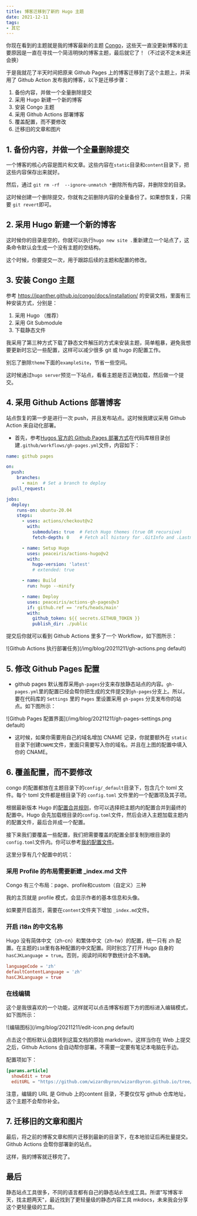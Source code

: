 ```yaml
---
title: 博客迁移到了新的 Hugo 主题
date: 2021-12-11
tags:
- 其它
---
```


你现在看到的主题就是我的博客最新的主题 [Congo](https://jpanther.github.io/congo/)，这些天一直没更新博客的主要原因是一直在寻找一个简洁明快的博客主题，最后就它了！（不过说不定未来还会换）

于是我就花了半天时间把原来 Github Pages 上的博客迁移到了这个主题上，并采用了 Github Action 发布我的博客，以下是迁移步骤：

1. 备份内容，并做一个全量删除提交
2. 采用 Hugo 新建一个新的博客
3. 安装 Congo 主题
4. 采用 Github Actions 部署博客
5. 覆盖配置，而不要修改
6. 迁移旧的文章和图片

## 1. 备份内容，并做一个全量删除提交

一个博客的核心内容是图片和文章。这些内容在`static`目录和`content`目录下，把这些内容保存出来就好。

然后，通过 `git rm -rf  --ignore-unmatch *`删除所有内容，并删除空的目录。

这时候创建一个删除提交，你就有之前删除内容的全量备份了。如果想恢复，只需要 `git revert`即可。

## 2. 采用 Hugo 新建一个新的博客

这时候你的目录是空的，你就可以执行`hugo new site .`重新建立一个站点了，这条命令默认会生成一个没有主题的空结构。

这个时候，你要提交一次，用于跟踪后续的主题和配置的修改。

## 3. 安装 Congo 主题

参考 <https://jpanther.github.io/congo/docs/installation/> 的安装文档，里面有三种安装方式，分别是：

1. 采用 Hugo （推荐）
2. 采用 Git Submodule
3. 下载静态文件

我采用了第三种方式下载了静态文件解压的方式来安装主题，简单粗暴，避免我想要更新时忘记一些配置，这样可以减少很多 git 或 hugo 的配置工作。

别忘了删除`theme`下面的`exampleSite`，节省一些空间。

这时候通过`hugo server`预览一下站点，看看主题是否正确加载，然后做一个提交。

## 4. 采用 Github Actions 部署博客

站点恢复的第一步是进行一次 push，并且发布站点。这时候我建议采用 Github Action 来自动化部署。

* 首先，参考[Hugos 官方的 Github Pages 部署方式](https://gohugo.io/hosting-and-deployment/hosting-on-github/)在代码库根目录创建`.github/workflows/gh-pages.yml`文件，内容如下：

``` yaml
name: github pages

on:
  push:
    branches:
      - main  # Set a branch to deploy
  pull_request:

jobs:
  deploy:
    runs-on: ubuntu-20.04
    steps:
      - uses: actions/checkout@v2
        with:
          submodules: true  # Fetch Hugo themes (true OR recursive)
          fetch-depth: 0    # Fetch all history for .GitInfo and .Lastmod

      - name: Setup Hugo
        uses: peaceiris/actions-hugo@v2
        with:
          hugo-version: 'latest'
          # extended: true

      - name: Build
        run: hugo --minify

      - name: Deploy
        uses: peaceiris/actions-gh-pages@v3
        if: github.ref == 'refs/heads/main'
        with:
          github_token: ${{ secrets.GITHUB_TOKEN }}
          publish_dir: ./public
```

提交后你就可以看到 Github Actions 里多了一个 Workflow，如下图所示：

![Github Actions 执行部署任务](/img/blog/20211211/gh-actions.png default)

## 5. 修改 Github Pages 配置

* github pages 默认推荐采用`gh-pages`分支来存放静态站点的内容。`gh-pages.yml`里的配置已经会帮你把生成的文件提交到`gh-pages`分支上。所以，要在代码库的 `Settings` 里的 `Pages` 里设置采用 `gh-pages` 分支发布你的站点。如下图所示：

![Github Pages 配置界面](/img/blog/20211211/gh-pages-settings.png default)

* 这时候，如果你需要用自己的域名增加 CNAME 记录，你就要额外在 `static`目录下创建`CNAME`文件，里面只需要写入你的域名。并且在上图的配置中填入你的 CNAME。

## 6. 覆盖配置，而不要修改

congo 的配置都放在主题目录下的`config/_default`目录下，包含几个 toml 文件。每个 toml 文件都是根目录下的 `config.toml` 文件里的一个配置项及其子项。

根据最新版本 Hugo 的[配置合并规则](https://gohugo.io/getting-started/configuration/#merge-configuration-from-themes)，你可以选择把主题内的配置合并到最终的配置中。Hugo 会先加载根目录的`config.toml`文件，然后会进入主题加载主题内的配置文件，最后合并成一个配置。

接下来我们要覆盖一些配置，我们把需要覆盖的配置全部复制到根目录的`config.toml`文件内。你可以参考[我的配置文件](https://github.com/wizardbyron/wizardbyron.github.io/blob/main/config.toml)。

这里分享有几个配置中的坑：

### 采用 Profile 的布局需要新建 _index.md 文件

Congo 有三个布局：page、profile和custom（自定义）三种

我的主页就是 profile 模式，会显示作者的基本信息和头像。

如果要开启首页，需要在`content`文件夹下增加 `_index.md`文件。

### 开启 i18n 的中文名称

Hugo 没有简体中文（zh-cn）和繁体中文（zh-tw）的配置，统一只有 zh 配置。在主题的`i18`里有各种配置的中文配置。同时别忘了打开 Hugo 自身的`hasCJKLanguage = true`。否则，阅读时间和字数统计会不准确。

```toml
languageCode = 'zh'
defaultContentLanguage = 'zh'
hasCJKLanguage = true
```

### 在线编辑

这个是我很喜欢的一个功能，这样就可以点击博客标题下方的图标进入编辑模式，如下图所示：

![编辑图标](/img/blog/20211211/edit-icon.png default)

点击这个图标默认会跳转到这篇文档的原始 markdown，这样当你在 Web 上提交之后，Github Actions 会自动帮你部署。不需要一定要有笔记本电脑在手边。

配置项如下：

``` toml
[params.article]
  showEdit = true
  editURL = "https://github.com/wizardbyron/wizardbyron.github.io/tree/main/content"
```

注意，编辑的 URL 是 Github 上的content 目录，不要仅仅写 github 仓库地址，这个主题不会帮你补全。

## 7. 迁移旧的文章和图片

最后，将之前的博客文章和照片迁移到最新的目录下，在本地验证后再批量提交。Github Actions 会帮你部署新的站点。

这样，我的博客就迁移完了。

## 最后

静态站点工具很多，不同的语言都有自己的静态站点生成工具。所谓"写博客半天，找主题两天"，最近找到了更轻量级的静态内容工具 mkdocs，未来我会分享这个更轻量级的工具。
